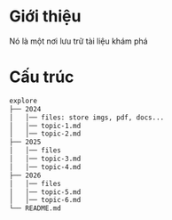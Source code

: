 # Giới thiệu
Nó là một nơi lưu trữ tài liệu khám phá

# Cấu trúc
```bash
explore
├── 2024
│   │── files: store imgs, pdf, docs...
│   │── topic-1.md
│   │── topic-2.md
├── 2025
│   │── files
│   │── topic-3.md
│   │── topic-4.md
├── 2026
│   │── files
│   │── topic-5.md
│   │── topic-6.md
└── README.md
```